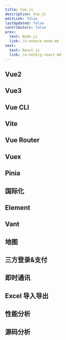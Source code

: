 ```yaml
---
title: Vue.js
description: Vue.js
editLink: false
lastUpdated: false
contributors: false
prev:
  text: Node.js
  link: /a-note/e-node.md
next:
  text: React.js
  link: /a-note/g-react.md
---
```


## Vue2

## Vue3

## Vue CLI

## Vite

## Vue Router

## Vuex

## Pinia

## 国际化

## Element

## Vant

## 地图

## 三方登录&支付

## 即时通讯

## Excel 导入导出

## 性能分析

## 源码分析
